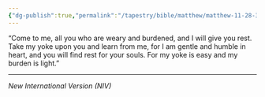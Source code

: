 ```yaml
---
{"dg-publish":true,"permalink":"/tapestry/bible/matthew/matthew-11-28-30/","title":"Matthew 11:28-30","hide":true,"tags":["bible-verse","bible-verse"],"dgHomeLink":true,"dgShowLocalGraph":true,"dgEnableSearch":true}
---
```


“Come to me, all you who are weary and burdened, and I will give you rest. Take my yoke upon you and learn from me, for I am gentle and humble in heart, and you will find rest for your souls. For my yoke is easy and my burden is light.”

---
*New International Version (NIV)*